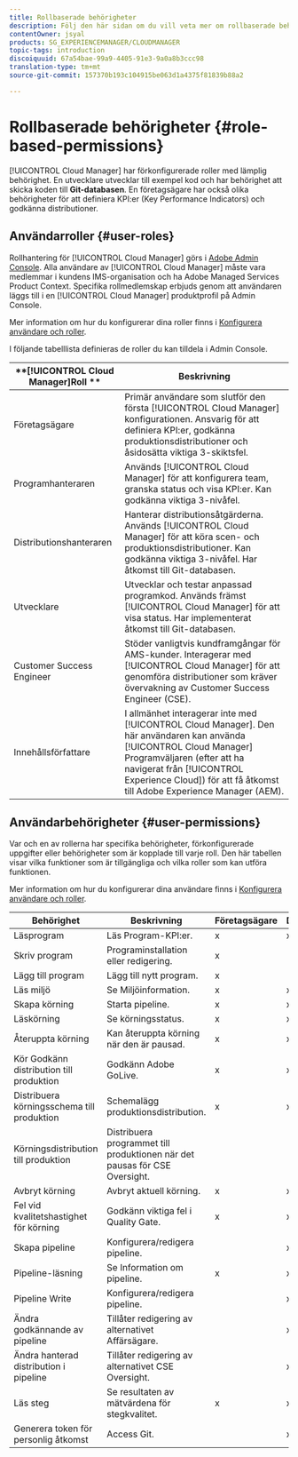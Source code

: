 ```yaml
---
title: Rollbaserade behörigheter
description: Följ den här sidan om du vill veta mer om rollbaserade behörigheter.
contentOwner: jsyal
products: SG_EXPERIENCEMANAGER/CLOUDMANAGER
topic-tags: introduction
discoiquuid: 67a54bae-99a9-4405-91e3-9a0a8b3ccc98
translation-type: tm+mt
source-git-commit: 157370b193c104915be063d1a4375f81839b88a2

---
```



# Rollbaserade behörigheter {#role-based-permissions}

[!UICONTROL Cloud Manager] har förkonfigurerade roller med lämplig behörighet. En utvecklare utvecklar till exempel kod och har behörighet att skicka koden till **Git-databasen**. En företagsägare har också olika behörigheter för att definiera KPI:er (Key Performance Indicators) och godkänna distributioner.

## Användarroller {#user-roles}

Rollhantering för [!UICONTROL Cloud Manager] görs i [Adobe Admin Console](https://helpx.adobe.com/enterprise/using/admin-console.html). Alla användare av [!UICONTROL Cloud Manager] måste vara medlemmar i kundens IMS-organisation och ha Adobe Managed Services Product Context. Specifika rollmedlemskap erbjuds genom att användaren läggs till i en [!UICONTROL Cloud Manager] produktprofil på Admin Console.

Mer information om hur du konfigurerar dina roller finns i [Konfigurera användare och roller](setting-up-users-and-roles.md).

I följande tabelllista definieras de roller du kan tilldela i Admin Console.

| **[!UICONTROL Cloud Manager]Roll ** | **Beskrivning** |
|---|---|
| Företagsägare | Primär användare som slutför den första [!UICONTROL Cloud Manager] konfigurationen. Ansvarig för att definiera KPI:er, godkänna produktionsdistributioner och åsidosätta viktiga 3-skiktsfel. |
| Programhanteraren | Används [!UICONTROL Cloud Manager] för att konfigurera team, granska status och visa KPI:er. Kan godkänna viktiga 3-nivåfel. |
| Distributionshanteraren | Hanterar distributionsåtgärderna. Används [!UICONTROL Cloud Manager] för att köra scen- och produktionsdistributioner. Kan godkänna viktiga 3-nivåfel. Har åtkomst till Git-databasen. |
| Utvecklare | Utvecklar och testar anpassad programkod. Används främst [!UICONTROL Cloud Manager] för att visa status. Har implementerat åtkomst till Git-databasen. |
| Customer Success Engineer | Stöder vanligtvis kundframgångar för AMS-kunder. Interagerar med [!UICONTROL Cloud Manager] för att genomföra distributioner som kräver övervakning av Customer Success Engineer (CSE). |
| Innehållsförfattare | I allmänhet interagerar inte med [!UICONTROL Cloud Manager]. Den här användaren kan använda [!UICONTROL Cloud Manager] Programväljaren (efter att ha navigerat från [!UICONTROL Experience Cloud]) för att få åtkomst till Adobe Experience Manager (AEM). |

## Användarbehörigheter {#user-permissions}

Var och en av rollerna har specifika behörigheter, förkonfigurerade uppgifter eller behörigheter som är kopplade till varje roll. Den här tabellen visar vilka funktioner som är tillgängliga och vilka roller som kan utföra funktionen.

Mer information om hur du konfigurerar dina användare finns i [Konfigurera användare och roller](setting-up-users-and-roles.md).

| Behörighet | Beskrivning | Företagsägare | Distributionshanteraren | Programhanteraren | Utvecklare | ÄRENDE |
|--- |--- |--- |--- |--- |--- |--- |
| Läsprogram | Läs Program-KPI:er. | x | x | x | x | x |
| Skriv program | Programinstallation eller redigering. | x |  |  |  |  |
| Lägg till program | Lägg till nytt program. | x |  |  |  |  |
| Läs miljö | Se Miljöinformation. | x | x | x | x | x |
| Skapa körning | Starta pipeline. | x | x | x |  |  |
| Läskörning | Se körningsstatus. | x | x | x | x | x |
| Återuppta körning | Kan återuppta körning när den är pausad. | x | x | x |  | x |
| Kör Godkänn distribution till produktion | Godkänn Adobe GoLive. | x | x | x |  |  |
| Distribuera körningsschema till produktion | Schemalägg produktionsdistribution. | x | x | x |  | x |
| Körningsdistribution till produktion | Distribuera programmet till produktionen när det pausas för CSE Oversight. |  |  |  |  | x |
| Avbryt körning | Avbryt aktuell körning. | x | x | x |  |  |
| Fel vid kvalitetshastighet för körning | Godkänn viktiga fel i Quality Gate. | x | x | x |  |  |
| Skapa pipeline | Konfigurera/redigera pipeline. |  | x |  |  |  |
| Pipeline-läsning | Se Information om pipeline. | x | x | x | x | x |
| Pipeline Write | Konfigurera/redigera pipeline. |  | x |  |  |  |
| Ändra godkännande av pipeline | Tillåter redigering av alternativet Affärsägare. |  | x |  |  |  |
| Ändra hanterad distribution i pipeline | Tillåter redigering av alternativet CSE Oversight. |  | x |  |  |  |
| Läs steg | Se resultaten av mätvärdena för stegkvalitet. | x | x | x | x | x |
| Generera token för personlig åtkomst | Access Git. |  | x |  | x |  |

